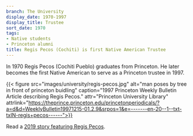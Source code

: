 ```yaml
---
branch: The University
display_date: 1970-1997
display_title: Trustee
sort_date: 1970
tags:
- Native students
- Princeton alumni
title: Regis Pecos (Cochiti) is first Native American Trustee
---
```


In 1970 Regis Pecos (Cochiti Pueblo) graduates from Princeton. He later becomes the first Native American to serve as a Princeton trustee in 1997.

{{< figure src="images/university/regis-pecos.jpg" alt="man poses by tree in front of princeton buidling" caption="1997 Princeton Weekly Bulletin Article describing Regis Pecos." attr="Princeton University Library" attrlink="https://theprince.princeton.edu/princetonperiodicals/?a=d&d=WeeklyBulletin19971215-01.2.9&srpos=1&e=-------en-20--1--txt-txIN-regis+pecos------">}}

Read a [2019 story featuring Regis Pecos](https://indigenous.princeton.edu/news/dealmaker-how-regis-pecos-77-confronted-history-and-bridged-gap-between-two-communities).
